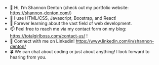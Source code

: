 - 👋 Hi, I’m Shannon Denton (check out my portfolio website: https://shannon-denton.com/)
- 👀 I use HTML/CSS, Javascript, Boostrap, and React!
- 🌱 Forever learning about the vast field of web development.
- 📫 Feel free to reach me via my contact form on my blog: https://totalgirlboss.com/contact-us/ !
- 🌟 Connect with me on Linkedin! https://www.linkedin.com/in/shannon-denton/
- 🍀 We can chat about coding or just about anything! I look forward to hearing from you.

<!---
ShannonDenton/ShannonDenton is a ✨ special ✨ repository because its `README.md` (this file) appears on your GitHub profile.
You can click the Preview link to take a look at your changes.
--->
